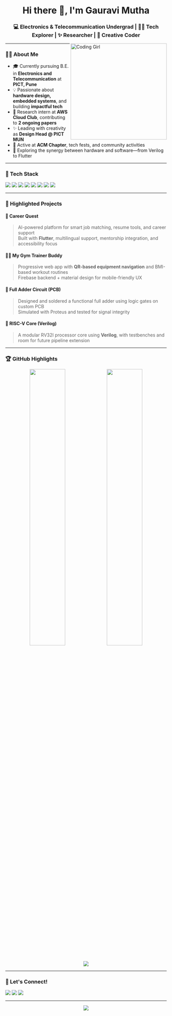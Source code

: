 <h1 align="center">Hi there 👋, I'm Gauravi Mutha</h1>
<h3 align="center">💻 Electronics & Telecommunication Undergrad | 👩‍💻 Tech Explorer | ✨ Researcher | 🎨 Creative Coder</h3>

<img align="right" alt="Coding Girl" width="300" src="https://media.giphy.com/media/3oKIPwoeGErMmaI43C/giphy.gif">

---

### 👩‍🚀 About Me
- 🎓 Currently pursuing B.E. in **Electronics and Telecommunication** at **PICT, Pune**
- 💡 Passionate about **hardware design, embedded systems**, and building **impactful tech**
- 🧠 Research intern at **AWS Cloud Club**, contributing to **2 ongoing papers**
- ✨ Leading with creativity as **Design Head @ PICT MUN**
- 🧩 Active at **ACM Chapter**, tech fests, and community activities
- 🌱 Exploring the synergy between hardware and software—from Verilog to Flutter

---

### 🧰 Tech Stack

<p>
  <img src="https://img.shields.io/badge/C++-00599C?style=for-the-badge&logo=cplusplus&logoColor=white" />
  <img src="https://img.shields.io/badge/Python-3776AB?style=for-the-badge&logo=python&logoColor=white" />
  <img src="https://img.shields.io/badge/Flutter-02569B?style=for-the-badge&logo=flutter&logoColor=white" />
  <img src="https://img.shields.io/badge/Firebase-ffca28?style=for-the-badge&logo=firebase&logoColor=black" />
  <img src="https://img.shields.io/badge/Verilog-000000?style=for-the-badge&logoColor=white" />
  <img src="https://img.shields.io/badge/ESP32-3C3C3C?style=for-the-badge&logoColor=white" />
  <img src="https://img.shields.io/badge/HTML-CF4822?style=for-the-badge&logo=html5&logoColor=white" />
  <img src="https://img.shields.io/badge/CSS-1572B6?style=for-the-badge&logo=css3&logoColor=white" />
</p>

---

### 🌟 Highlighted Projects

#### 🧭 Career Quest
> AI-powered platform for smart job matching, resume tools, and career support  
> Built with **Flutter**, multilingual support, mentorship integration, and accessibility focus

#### 🏋️‍♀️ My Gym Trainer Buddy
> Progressive web app with **QR-based equipment navigation** and BMI-based workout routines  
> Firebase backend + material design for mobile-friendly UX

#### 🔧 Full Adder Circuit (PCB)
> Designed and soldered a functional full adder using logic gates on custom PCB  
> Simulated with Proteus and tested for signal integrity

#### 🔬 RISC-V Core (Verilog)
> A modular RV32I processor core using **Verilog**, with testbenches and room for future pipeline extension

---

### 🏆 GitHub Highlights

<p align="center">
  <img src="https://github-readme-stats.vercel.app/api?username=gauravimutha&show_icons=true&theme=rose_pine" width="47%" />
  <img src="https://github-readme-stats.vercel.app/api/top-langs/?username=gauravimutha&layout=compact&theme=rose_pine" width="47%" />
</p>

<p align="center">
  <img src="https://github-profile-trophy.vercel.app/?username=gauravimutha&theme=gruvbox&margin-w=10&no-bg=true" />
</p>

---

### 🌈 Let's Connect!

<p>
  <a href="mailto:gauravimutha03@gmail.com"><img src="https://img.shields.io/badge/Gmail-EA4335?style=for-the-badge&logo=gmail&logoColor=white" /></a>
  <a href="https://linkedin.com/in/gauravimutha"><img src="https://img.shields.io/badge/LinkedIn-0077b5?style=for-the-badge&logo=linkedin&logoColor=white" /></a>
  <a href="https://github.com/gauravimutha"><img src="https://img.shields.io/badge/GitHub-181717?style=for-the-badge&logo=github&logoColor=white" /></a>
</p>

---

<p align="center">
  <img src="https://readme-typing-svg.demolab.com?font=Fira+Code&weight=500&size=22&pause=1000&center=true&width=435&lines=Hardware+Hacker+%F0%9F%94%A7;Flutter+Dev+%F0%9F%93%B1;AI+Explorer+%F0%9F%A7%91%E2%80%8D%F0%9F%92%BB;Always+Learning...+%F0%9F%93%9A" />
</p>
